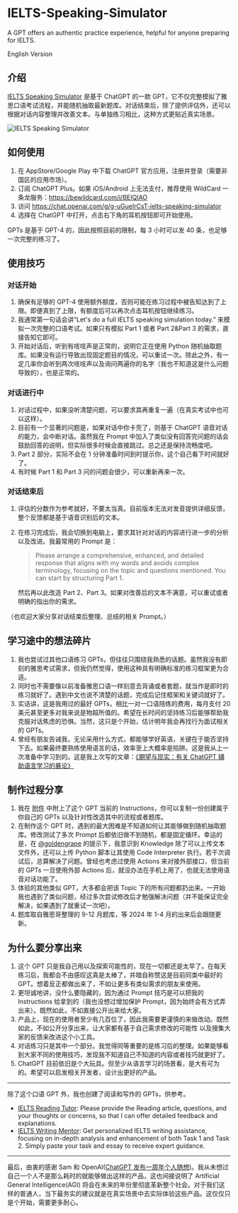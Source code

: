 # IELTS-Speaking-Simulator
A GPT offers an authentic practice experience, helpful for anyone preparing for IELTS.

English Version


## 介绍
[IELTS Speaking Simulator](https://chat.openai.com/g/g-uGueIrCsT-ielts-speaking-simulator) 是基于 ChatGPT 的一款 GPT，它不仅完整模拟了雅思口语考试流程，并能随机抽取最新题库。对话结束后，除了提供评估外，还可以根据对话内容整理并改善文本。与单独练习相比，这种方式更贴近真实场景。

![IELTS Speaking Simulator](https://github.com/hubeiqiao/IELTS-Speaking-Simulator/blob/main/IELTS%20Speaking%20Simulator_Interface.jpg)


## 如何使用
1. 在 AppStore/Google Play 中下载 ChatGPT 官方应用，注册并登录（需要非国区的应用市场）。
2. 订阅 ChatGPT Plus。如果 iOS/Android 上无法支付，推荐使用 WildCard 一条龙服务：https://bewildcard.com/i/BEIQIAO
3. 访问 https://chat.openai.com/g/g-uGueIrCsT-ielts-speaking-simulator
4. 选择在 ChatGPT 中打开，点击右下角的耳机按钮即可开始使用。

GPTs 是基于 GPT-4 的，因此按照目前的限制，每 3 小时可以发 40 条，也足够一次完整的练习了。


## 使用技巧
### 对话开始
1. 确保有足够的 GPT-4 使用额外额度，否则可能在练习过程中被告知达到了上限。即便真到了上限，有额度后可以再次点击耳机按钮继续练习。
2. 我通常第一句话会讲“Let's do a full IELTS speaking simulation today.” 来模拟一次完整的口语考试。如果只有模拟 Part 1 或者 Part 2&Part 3 的需求，直接告知它即可。
3. 开始对话后，听到有吱吱声是正常的，说明它正在使用 Python 随机抽取题库。如果没有运行导致出现固定题目的情况，可以重试一次。除此之外，有一定几率你会听到两次吱吱声以及询问两遍你的名字（我也不知道这是什么问题导致的），也是正常的。


### 对话进行中
1. 对话过程中，如果没听清楚问题，可以要求其再重复一遍（在真实考试中也可以这样）。
2. 目前有一个显著的问题是，如果对话中你卡壳了，则基于 ChatGPT 语音对话的能力，会中断对话。虽然我在 Prompt 中加入了类似没有回答完问题的话会鼓励回答的说明，但实际很多时候会直接跳过。总之还是保持流畅度吧。
3. Part 2 部分，实际不会在 1 分钟准备时间到时提示你，这个自己看下时间就好了。
4. 有时候 Part 1 和 Part 3 问的问题会很少，可以重新再来一次。


### 对话结束后
1. 评估的分数作为参考就好，不要太当真。目前版本无法对发音提供详细反馈，整个反馈都是基于语音识别后的文本。
2. 在练习完成后，我会切换到电脑上，要求其针对对话的内容进行进一步的分析以及改进。我最常用的 Prompt 是：
   > Please arrange a comprehensive, enhanced, and detailed response that aligns with my words and avoids complex terminology, focusing on the topic and questions mentioned. You can start by structuring Part 1.
   
   然后再以此改造 Part 2、Part 3。如果对改善后的文本不满意，可以重试或者明确的指出你的需求。

（也欢迎大家分享对话结束后整理、总结的相关 Prompt。）


## 学习途中的想法碎片
1. 我也尝试过其他口语练习 GPTs，但往往只围绕我熟悉的话题。虽然我没有即刻的雅思考试需求，但我仍然觉得，使用这种具有明确标准的练习框架更为合适。
2. 同时也不需要像以前准备雅思口语一样刻意去背诵或者套题，就当作是即时的练习就好了。遇到中文也说不清楚的话题，完成后记住框架和关键词就好了。
3. 实话讲，这是我用过的最好 GPTs，相比一对一口语陪练的费用，每月支付 20 美元甚至更多对我来说是物超所值的。希望在长时间的坚持练习后能够帮助我克服对话焦虑的恐惧。当然，这只是个开始，估计明年我会再找行为面试相关的 GPTs。
4. 曾经有朋友告诫我，无论采用什么方式，都能够学好英语，关键在于能否坚持下去。如果最终要熟练使用语言的话，效率至上大概率是陷阱。这是我从上一次准备中学习到的。这是我上次写的文章：[《期望与现实：有关 ChatGPT 辅助语言学习的暴论》](https://hubeiqiao.notion.site/ChatGPT-d9336f61a18f48aebbb9dd23d39bc326)


## 制作过程分享
1. 我在 [附件](https://github.com/hubeiqiao/IELTS-Speaking-Simulator/blob/main/IELTS-Speaking-Simulator_Instructrion_20231215.txt) 中附上了这个 GPT 当前的 Instructions，你可以复制一份创建属于你自己的 GPTs 以及针对性改造其中的流程或者题库。
2. 在制作这个 GPT 时，遇到的最大困难是不知道如何让其能够做到随机抽取题库。修改测试了多次 Prompt 后都依旧做不到随机，都是固定循环。幸运的是，在 [@goldengrape](https://twitter.com/goldengrape) 的提示下，我意识到 Knowledge 除了可以上传文本文件外，还可以上传 Python 脚本让其使用 Code Interpreter 执行。若干次调试后，总算解决了问题。曾经也考虑过使用 Actions 来对接外部接口，但当前的 GPTs 一旦使用外部 Actions 后，就没办法在手机上用了，也就无法使用语音对话功能了。
3. 体验的其他类似 GPT，大多都会把该 Topic 下的所有问题都扔出来。一开始我也遇到了类似问题，经过多次尝试修改后才勉强解决问题（并不能保证完全解决，如果遇到了就重试一次吧）。
4. 题库取自雅思哥整理的 9-12 月题库，等 2024 年 1-4 月的出来后会跟随更新。


## 为什么要分享出来
1. 这个 GPT 只是我自己用以及探索可能性的，现在一切都还是太早了。在每天练习后，我都会不由感叹这真是太棒了，并暗自称赞这是目前同类中最好的 GPT。想着反正都做出来了，不如让更多有类似需求的朋友来使用。
2. 更坦诚地讲，没什么要隐藏的，因为通过 Prompt 技巧是可以把我的 Instructions 给拿到的（我也没想过增加保护 Prompt，因为始终会有方式弄出来）。既然如此，不如直接公开出来给大家。
3. 产品上，现在的使用者至少有几百位了，因此我需要更谨慎的来做改动。既然如此，不如公开分享出来，让大家都有基于自己需求修改的可能性  以及搜集大家的反馈来改进这个小工具。
4. 对话练习只是其中一个部分。我觉得同等重要的是练习后的整理。如果能够看到大家不同的使用技巧，发现我不知道自己不知道的内容或者技巧就更好了。
5. ChatGPT 目前依旧是个大玩具。但至少从语言学习的场景看，是大有可为的。希望可以启发相关开发者，设计出更好的产品。

---

除了这个口语 GPT 外，我也创建了阅读和写作的 GPTs，供参考。
- [IELTS Reading Tutor](https://chat.openai.com/g/g-vYk0G1CPU-ielts-reading-tutor): Please provide the Reading article, questions, and your thoughts or concerns, so that I can offer detailed feedback and explanations.
- [IELTS Writing Mentor](https://chat.openai.com/g/g-vG4GIq3DH-ielts-writing-mentor): Get personalized IELTS writing assistance, focusing on in-depth analysis and enhancement of both Task 1 and Task 2. Simply paste your task and essay to receive expert guidance.

---

最后，由衷的感谢 Sam 和 OpenAI([ChatGPT 发布一周年个人随想](https://hubeiqiao.notion.site/ChatGPT-0f9698e081dc4a1ca647293ec8c783ea?pvs=4))。我从未想过自己一个人不是那么耗时的就能够做出这样的产品，这也间接说明了 Artificial General Intelligence(AGI) 将会在未来的年份里彻底革新整个社会。对于我们这样的普通人，当下最务实的建议就是在真实场景中去实际体验这些产品。这仅仅只是个开始，需要更多耐心。
